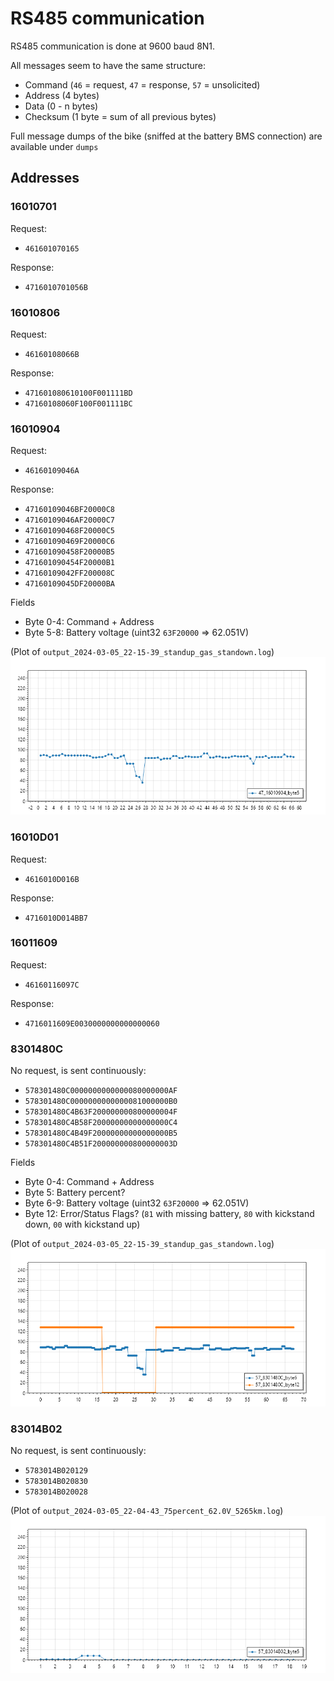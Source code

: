 # RS485 communication

RS485 communication is done at 9600 baud 8N1.

All messages seem to have the same structure:
- Command (`46` = request, `47` = response, `57` = unsolicited)
- Address (4 bytes)
- Data (0 - n bytes)
- Checksum (1 byte = sum of all previous bytes)

Full message dumps of the bike (sniffed at the battery BMS connection) are available under `dumps`

## Addresses
### 16010701
Request:
- `461601070165`

Response:
- `4716010701056B`

### 16010806
Request:
- `46160108066B`

Response:
- `471601080610100F001111BD`
- `47160108060F100F001111BC`

### 16010904
Request:
- `46160109046A`

Response:
- `47160109046BF20000C8`
- `47160109046AF20000C7`
- `471601090468F20000C5`
- `471601090469F20000C6`
- `471601090458F20000B5`
- `471601090454F20000B1`
- `47160109042FF200008C`
- `47160109045DF20000BA`

Fields
- Byte 0-4: Command + Address
- Byte 5-8: Battery voltage (uint32 `63F20000` => 62.051V)

(Plot of `output_2024-03-05_22-15-39_standup_gas_standown.log`)
![](./plot_16010904.png)

### 16010D01
Request:
- `4616010D016B`

Response:
- `4716010D014BB7`

### 16011609
Request:
- `46160116097C`

Response:
- `4716011609E0030000000000000060`

### 8301480C
No request, is sent continuously:

- `578301480C0000000000000080000000AF`
- `578301480C0000000000000081000000B0`
- `578301480C4B63F200000000800000004F`
- `578301480C4B58F20000000000000000C4`
- `578301480C4B49F20000000000000000B5`
- `578301480C4B51F200000000800000003D`

Fields
- Byte 0-4: Command + Address
- Byte 5: Battery percent?
- Byte 6-9: Battery voltage (uint32 `63F20000` => 62.051V)
- Byte 12: Error/Status Flags? (`81` with missing battery, `80` with kickstand down, `00` with kickstand up)

(Plot of `output_2024-03-05_22-15-39_standup_gas_standown.log`)
![](./plot_8301480C.png)

### 83014B02
No request, is sent continuously:

- `5783014B020129`
- `5783014B020830`
- `5783014B020028`

(Plot of `output_2024-03-05_22-04-43_75percent_62.0V_5265km.log`)
![](./plot_83014B02.png)